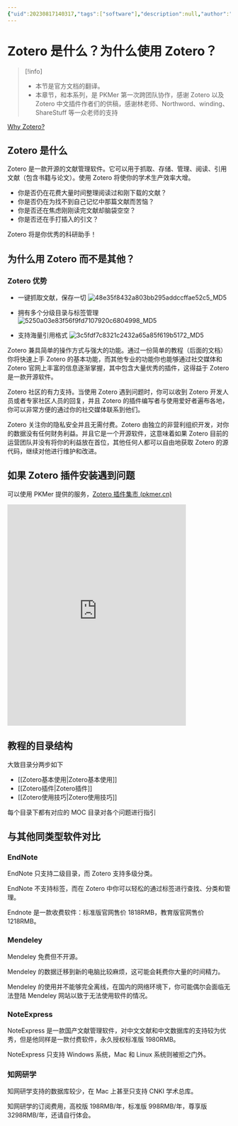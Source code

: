 ```yaml
---
{"uid":20230817140317,"tags":["software"],"description":null,"author":"windingwind,Northword,汪汪,PKMer","type":["效率","PDF","文献","插件生态","本地化"],"modified":20230905010401,"dg-publish":true,"dg-note-icon":"1","dg-path":"⚒️ Software/Zotero.md","permalink":"/⚒️ Software/Zotero/","dgPassFrontmatter":true,"noteIcon":"1","created":"2024-09-24T22:57:44.000+08:00","updated":"2024-11-05T23:48:02.945+08:00"}
---
```



# Zotero 是什么？为什么使用 Zotero？

> [!info]
> - 本节是官方文档的翻译。
> - 本章节，和本系列，是 PKMer 第一次跨团队协作，感谢 Zotero 以及 Zotero 中文插件作者们的供稿，感谢林老师、Northword、winding、ShareStuff 等一众老师的支持

[Why Zotero?](https://www.zotero.org/why)

## Zotero 是什么

Zotero 是一款开源的文献管理软件。它可以用于抓取、存储、管理、阅读、引用文献（包含书籍与论文）。使用 Zotero 将使你的学术生产效率大增。

- 你是否仍在花费大量时间整理阅读过和刚下载的文献？
- 你是否仍在为找不到自己记忆中那篇文献而苦恼？
- 你是否还在焦虑刚刚读完文献却脑袋空空？
- 你是否还在手打插入的引文？

Zotero 将是你优秀的科研助手！

## 为什么用 Zotero 而不是其他？

### Zotero 优势

- 一键抓取文献，保存一切
  ![48e35f8432a803bb295addccffae52c5_MD5](https://cdn.pkmer.cn/images/202308171552236.png!pkmer)

- 拥有多个分级目录与标签管理
  ![5250a03e83f56f9fd7107920c6804998_MD5](https://cdn.pkmer.cn/images/202308171552238.png!pkmer)
- 支持海量引用格式
  ![3c5fdf7c8321c2432a65a85f619b5172_MD5](https://cdn.pkmer.cn/images/202308171552239.png!pkmer)

Zotero 兼具简单的操作方式与强大的功能。通过一份简单的教程（后面的文档）你将快速上手 Zotero 的基本功能，而其他专业的功能你也能够通过社交媒体和 Zotero 官网上丰富的信息逐渐掌握，其中包含大量优秀的插件，这得益于 Zotero 是一款开源软件。

Zotero 社区的有力支持。当使用 Zotero 遇到问题时，你可以收到 Zotero 开发人员或者专家社区人员的回复，并且 Zotero 的插件编写者与使用爱好者遍布各地，你可以非常方便的通过你的社交媒体联系到他们。

Zotero 关注你的隐私安全并且无需付费。Zotero 由独立的非营利组织开发，对你的数据没有任何财务利益。并且它是一个开源软件，这意味着如果 Zotero 目前的运营团队并没有将你的利益放在首位，其他任何人都可以自由地获取 Zotero 的源代码，继续对他进行维护和改进。

## 如果 Zotero 插件安装遇到问题

可以使用 PKMer 提供的服务，[Zotero 插件集市 (pkmer.cn)](https://pkmer.cn/products/zotero/zoteroMarket/)

<iframe src="https://player.bilibili.com/player.html?aid=405216834&bvid=BV1tG411Z7Ny&cid=1245825970&page=1&autoplay=false" scrolling="no" border="0" frameborder="no" framespacing="0" allowfullscreen="true" width="80%" height="500"> </iframe>

## 教程的目录结构

大致目录分两步如下

- [[Zotero基本使用\|Zotero基本使用]]
- [[Zotero插件\|Zotero插件]]
- [[Zotero使用技巧\|Zotero使用技巧]]

每个目录下都有对应的 MOC 目录对各个问题进行指引

## 与其他同类型软件对比

### EndNote

EndNote 只支持二级目录，而 Zotero 支持多级分类。

EndNote 不支持标签，而在 Zotero 中你可以轻松的通过标签进行查找、分类和管理。

Endnote 是一款收费软件：标准版官网售价 1818RMB，教育版官网售价 1218RMB。

### Mendeley

Mendeley 免费但不开源。

Mendeley 的数据迁移到新的电脑比较麻烦，这可能会耗费你大量的时间精力。

Mendeley 的使用并不能够完全离线，在国内的网络环境下，你可能偶尔会面临无法登陆 Mendeley 网站以致于无法使用软件的情况。

### NoteExpress

NoteExpress 是一款国产文献管理软件，对中文文献和中文数据库的支持较为优秀，但是他同样是一款付费软件，永久授权标准版 1980RMB。

NoteExpress 只支持 Windows 系统，Mac 和 Linux 系统则被拒之门外。

### 知网研学

知网研学支持的数据库较少，在 Mac 上甚至只支持 CNKI 学术总库。

知网研学的订阅费用，高校版 198RMB/年，标准版 998RMB/年，尊享版 3298RMB/年，还请自行体会。
